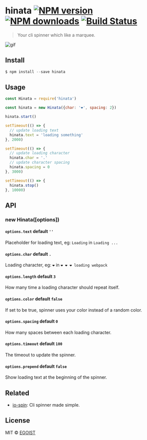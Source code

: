 # hinata [![NPM version](https://img.shields.io/npm/v/hinata.svg)](https://npmjs.com/package/hinata) [![NPM downloads](https://img.shields.io/npm/dm/hinata.svg)](https://npmjs.com/package/hinata) [![Build Status](https://img.shields.io/circleci/project/egoist/hinata/master.svg)](https://circleci.com/gh/egoist/hinata)

> Your cli spinner which like a marquee.

![gif](http://ooo.0o0.ooo/2016/03/03/56d90169c39f1.gif)

## Install

```js
$ npm install --save hinata
```

## Usage

```js
const Hinata = require('hinata')

const hinata = new Hinata({char: '❤', spacing: 2})

hinata.start()

setTimeout(() => {
  // update loading text
  hinata.text = 'loading something'
}, 2000)

setTimeout(() => {
  // update loading character
  hinata.char = '.'
  // update character spacing
  hinata.spacing = 0
}, 3000)

setTimeout(() => {
  hinata.stop()
}, 10000)
```

## API

### new Hinata([options])

#### `options.text` default `''`

Placeholder for loading text, eg: `Loading` in `Loading ...`

#### `options.char` default `.`

Loading character, eg: `❤` in `❤ ❤ ❤ loading webpack`

#### `options.length` default `3`

How many time a loading character should repeat itself.

#### `options.color` default `false`

If set to be true, spinner uses your color instead of a random color.

#### `options.spacing` default `0`

How many spaces between each loading character.

#### `options.timeout` default `100`

The timeout to update the spinner.

#### `options.prepend` default `false`

Show loading text at the beginning of the spinner.

## Related

- [io-spin](https://github.com/egoist/io-spin): Cli spinner made simple.

## License

MIT © [EGOIST](https://github.com/egoist)
